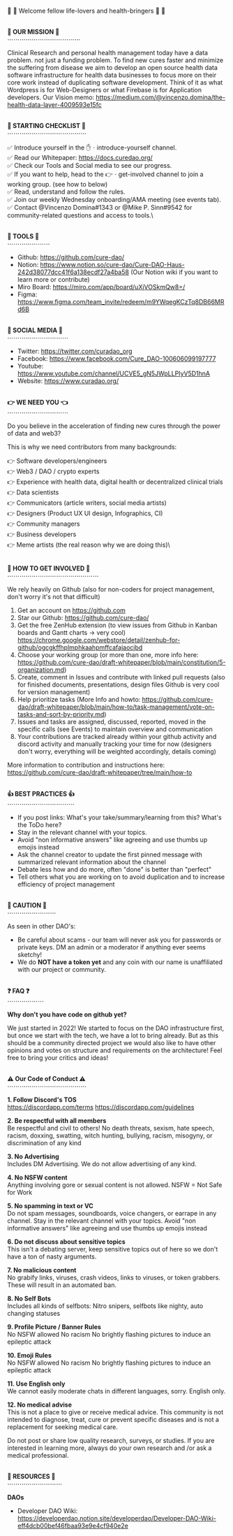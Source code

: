 :dna:  :pill:  Welcome fellow life-lovers and health-bringers :pill:  :dna:

\
**:rocket:  OUR MISSION  :rocket:**\
⋯⋯⋯⋯⋯⋯⋯⋯⋯⋯⋯⋯

Clinical Research and personal health management today have a data problem. not just a funding problem.
To find new cures faster and minimize the suffering from disease we aim to develop an open source health data software infrastructure for health data businesses to focus more on their core work instead of duplicating software development.
Think of it as what Wordpress is for Web-Designers or what Firebase is for Application developers.
Our Vision memo: https://medium.com/@vincenzo.domina/the-health-data-layer-4009593e15fc

\
**:round_pushpin: STARTING CHECKLIST :round_pushpin:**\
⋯⋯⋯⋯⋯⋯⋯⋯⋯⋯⋯⋯⋯

:white_check_mark:  Introduce yourself in the  :raised_hand:ㆍintroduce-yourself  channel.\
:white_check_mark:  Read our Whitepaper: https://docs.curedao.org/ \
:white_check_mark:  Check our Tools and Social media to see our progress.\
:white_check_mark:  If you want to help, head to the  :point_right:ㆍget-involved  channel to join a working group. (see how to below)\
:white_check_mark:  Read, understand and follow the rules.\
:white_check_mark:  Join our weekly Wednesday onboarding/AMA meeting (see events tab).\
:white_check_mark:  Contact @Vincenzo Domina#1343 or @Mike P. Sinn#9542 for community-related questions and access to tools.\

\
**:link:  TOOLS  :link:**\
⋯⋯⋯⋯⋯⋯⋯
- Github: https://github.com/cure-dao/
- Notion: https://www.notion.so/cure-dao/Cure-DAO-Haus-242d38077dcc41f6a138ecdf27a4ba58 (Our Notion wiki if you want to learn more or contribute)
- Miro Board: https://miro.com/app/board/uXjVOSkmQw8=/
- Figma: https://www.figma.com/team_invite/redeem/m9YWqegKCzTq8DB66MRd6B

\
**:speech_balloon:  SOCIAL MEDIA  :eyes:**\
⋯⋯⋯⋯⋯⋯⋯⋯⋯⋯
- Twitter: https://twitter.com/curadao_org
- Facebook: https://www.facebook.com/Cure_DAO-100606099197777
- Youtube: https://www.youtube.com/channel/UCVE5_gN5JWpLLPIyV5D1hnA
- Website: https://www.curadao.org/

\
**:point_right:  WE NEED YOU  :point_left:**\
⋯⋯⋯⋯⋯⋯⋯⋯⋯⋯

Do you believe in the acceleration of finding new cures through the power of data and web3?

This is why we need contributors from many backgrounds: 

:point_right:  Software developers/engineers\
:point_right:  Web3 / DAO / crypto experts\
:point_right:  Experience with health data, digital health or decentralized clinical trials\
:point_right:  Data scientists\
:point_right:  Communicators (article writers, social media artists)\
:point_right:  Designers (Product UX UI design, Infographics, CI)\
:point_right:  Community managers\
:point_right:  Business developers\
:point_right:  Meme artists (the real reason why we are doing this)\

\
**:handshake:   HOW TO GET INVOLVED  :handshake:**\
⋯⋯⋯⋯⋯⋯⋯⋯⋯⋯⋯⋯⋯⋯⋯

We rely heavily on Github (also for non-coders for project management, don't worry it's not that difficult)

1.  Get an account on https://github.com
2. Star our Github: https://github.com/cure-dao/
3. Get the free ZenHub extension (to view issues from Github in Kanban boards and Gantt charts -> very cool) 
     https://chrome.google.com/webstore/detail/zenhub-for-github/ogcgkffhplmphkaahpmffcafajaocjbd
4. Choose your working group (or more than one, more info here: 
     https://github.com/cure-dao/draft-whitepaper/blob/main/constitution/5-organization.md)
5. Create, comment in Issues and contribute with linked pull requests
     (also for finished documents, presentations, design files Github is very cool for version management)
6. Help prioritize tasks (More Info and howto: 
     https://github.com/cure-dao/draft-whitepaper/blob/main/how-to/task-management/vote-on-tasks-and-sort-by-priority.md)
7. Issues and tasks are assigned, discussed, reported, moved in the specific calls (see Events) to maintain overview and communication 
8. Your contributions are tracked already within your github activity and discord activity and manually tracking your time for now
     (designers don't worry, everything will be weighted accordingly, details coming)

More information to contribution and instructions here: https://github.com/cure-dao/draft-whitepaper/tree/main/how-to

\
**:thumbsup:  BEST PRACTICES  :thumbsup:**\
⋯⋯⋯⋯⋯⋯⋯⋯⋯⋯⋯

- If you post links: What's your take/summary/learning from this? What's the ToDo here?
- Stay in the relevant channel with your topics. 
- Avoid "non informative answers" like agreeing and use thumbs up emojis instead
- Ask the channel creator to update the first pinned message with summarized relevant information about the channel
- Debate less how and do more, often "done" is better than "perfect"
- Tell others what you are working on to avoid duplication and to increase efficiency of project management

\
**:rotating_light:  CAUTION  :rotating_light:**\
⋯⋯⋯⋯⋯⋯⋯⋯

As seen in other DAO's: 
- Be careful about scams - our team will never ask you for passwords or private keys. DM an admin or a moderator if anything ever seems sketchy!
- We do **NOT have a token yet** and any coin with our name is unaffiliated with our project or community.

\
**:question:  FAQ  :question:**\
⋯⋯⋯⋯⋯⋯

**Why don't you have code on github yet?**

We just started in 2022! We started to focus on the DAO infrastructure first, but once we start with the tech, we have a lot to bring already. But as this should be a community directed project we would also like to have other opinions and votes on structure and requirements on the architecture! Feel free to bring your critics and ideas!

\
**:warning:  Our Code of Conduct  :warning:**\
⋯⋯⋯⋯⋯⋯⋯⋯⋯⋯⋯⋯⋯

**1. Follow Discord's TOS**\
https://discordapp.com/terms
https://discordapp.com/guidelines

**2. Be respectful with all members**\
Be respectful and civil to others!
No death threats, sexism, hate speech, racism, doxxing, swatting, witch hunting, bullying, racism, misogyny, or discrimination of any kind 

**3. No Advertising**\
Includes DM Advertising. We do not allow advertising of any kind.

**4. No NSFW content**\
Anything involving gore or sexual content is not allowed.
NSFW = Not Safe for Work

**5. No spamming in text or VC**\
Do not spam messages, soundboards, voice changers, or earrape in any channel. 
Stay in the relevant channel with your topics. 
Avoid "non informative answers" like agreeing and use thumbs up emojis instead

**6. Do not discuss about sensitive topics**\
This isn't a debating server, keep sensitive topics out of here so we don't have a ton of nasty arguments.

**7. No malicious content**\
No grabify links, viruses, crash videos, links to viruses, or token grabbers. These will result in an automated ban.

**8. No Self Bots**\
Includes all kinds of selfbots: Nitro snipers, selfbots like nighty, auto changing statuses

**9. Profile Picture / Banner Rules**\
No NSFW allowed
No racism
No brightly flashing pictures to induce an epileptic attack

**10. Emoji Rules**\
No NSFW allowed
No racism
No brightly flashing pictures to induce an epileptic attack

**11. Use English only**\
We cannot easily moderate chats in different languages, sorry. English only.

**12. No medical advise**\
This is not a place to give or receive medical advice. This community is not intended to diagnose, treat, cure or prevent specific diseases and is not a replacement for seeking medical care.

Do not post or share low quality research, surveys, or studies.  If you are interested in learning more, always do your own research and /or ask a medical professional.

\
**:pushpin:  RESOURCES  :pushpin:**\
⋯⋯⋯⋯⋯⋯⋯⋯⋯

**DAOs**
- Developer DAO Wiki: https://developerdao.notion.site/developerdao/Developer-DAO-Wiki-eff4dcb00bef46fbaa93e9e4cf940e2e
